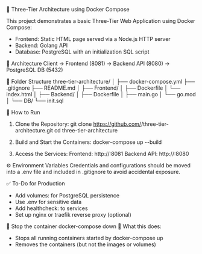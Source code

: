 🐳 Three-Tier Architecture using Docker Compose

This project demonstrates a basic Three-Tier Web Application using Docker Compose:
- Frontend: Static HTML page served via a Node.js HTTP server
- Backend: Golang API
- Database: PostgreSQL with an initialization SQL script

🧱 Architecture
 Client → Frontend (8081) → Backend API (8080) → PostgreSQL DB (5432)

📁 Folder Structure
three-tier-architecture/
│
├── docker-compose.yml
├── .gitignore
├── README.md
│
├── Frontend/
│   ├── Dockerfile
│   └── index.html
│
├── Backend/
│   ├── Dockerfile
│   ├── main.go
│   └── go.mod
│
└── DB/
    └── init.sql

🚀 How to Run
1. Clone the Repository:
    git clone https://github.com/<your-username>/three-tier-architecture.git
    cd three-tier-architecture
   
2. Build and Start the Containers:
    docker-compose up --build

3. Access the Services:
     Frontend: http://<your-public-ip>:8081
     Backend API: http://<your-public-ip>:8080

⚙️ Environment Variables
    Credentials and configurations should be moved into a .env file and included in .gitignore to avoid accidental exposure.

✅ To-Do for Production
 - Add volumes: for PostgreSQL persistence
 - Use .env for sensitive data
 - Add healthcheck: to services
 - Set up nginx or traefik reverse proxy (optional)

📌 Stop the container
    docker-compose down
📌 What this does:
  - Stops all running containers started by docker-compose up
  - Removes the containers (but not the images or volumes)

